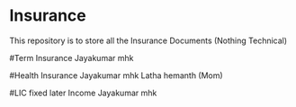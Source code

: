 # Insurance
This repository is to store all the Insurance Documents (Nothing Technical)

#Term Insurance 
Jayakumar mhk

#Health Insurance
Jayakumar mhk
Latha hemanth (Mom)

#LIC fixed later Income
Jayakumar mhk

